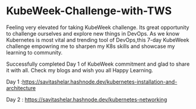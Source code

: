 # KubeWeek-Challenge-with-TWS

Feeling very elevated for taking KubeWeek challenge. Its great opportunity to challenge ourselves and explore new things in DevOps. As we know Kubernetes is most vital and trending tool of DevOps,this 7-day KubeWeek challenge empowring me to sharpen my K8s skills and showcase my learning to community. 


Successfully completed Day 1 of KubeWeek commitment and glad to share it with all.
Check my blogs and wish you all Happy Learning.

Day 1 :https://savitashelar.hashnode.dev/kubernetes-installation-and-architecture

Day 2 :  https://savitashelar.hashnode.dev/kubernetes-networking

